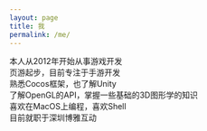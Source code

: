 ```yaml
---
layout: page
title: 我
permalink: /me/
---
```


本人从2012年开始从事游戏开发  
页游起步，目前专注于手游开发  
熟悉Cocos框架，也了解Unity  
了解OpenGL的API，掌握一些基础的3D图形学的知识  
喜欢在MacOS上编程，喜欢Shell  
目前就职于深圳博雅互动 
